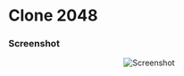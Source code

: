 # Clone 2048

### Screenshot

<p align="center">
  <img src="http://pictures.gabrielecirulli.com/2048-20140309-234100.png" alt="Screenshot"/>
</p>
